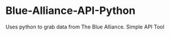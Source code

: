 # Blue-Alliance-API-Python
 Uses python to grab data from The Blue Alliance. 
 Simple API Tool
 ```
